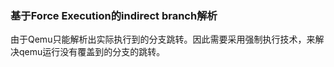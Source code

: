 

### 基于Force Execution的indirect branch解析  
由于Qemu只能解析出实际执行到的分支跳转。因此需要采用强制执行技术，来解决qemu运行没有覆盖到的分支的跳转。  